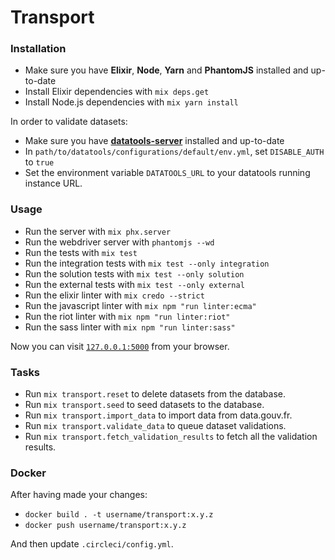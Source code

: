 # Transport

### Installation

  * Make sure you have **Elixir**, **Node**, **Yarn** and **PhantomJS** installed and up-to-date
  * Install Elixir dependencies with `mix deps.get`
  * Install Node.js dependencies with `mix yarn install`

In order to validate datasets:

  * Make sure you have [**datatools-server**](http://conveyal-data-tools.readthedocs.io/en/dev/) installed and up-to-date
  * In `path/to/datatools/configurations/default/env.yml`, set `DISABLE_AUTH` to `true`
  * Set the environment variable `DATATOOLS_URL` to your datatools running instance URL.

### Usage

  * Run the server with `mix phx.server`
  * Run the webdriver server with `phantomjs --wd`
  * Run the tests with `mix test`
  * Run the integration tests with `mix test --only integration`
  * Run the solution tests with `mix test --only solution`
  * Run the external tests with `mix test --only external`
  * Run the elixir linter with `mix credo --strict`
  * Run the javascript linter with `mix npm "run linter:ecma"`
  * Run the riot linter with `mix npm "run linter:riot"`
  * Run the sass linter with `mix npm "run linter:sass"`

Now you can visit [`127.0.0.1:5000`](http://127.0.0.1:5000) from your browser.

### Tasks

  * Run `mix transport.reset` to delete datasets from the database.
  * Run `mix transport.seed` to seed datasets to the database.
  * Run `mix transport.import_data` to import data from data.gouv.fr.
  * Run `mix transport.validate_data` to queue dataset validations.
  * Run `mix transport.fetch_validation_results` to fetch all the validation results.

### Docker

  After having made your changes:

  * `docker build . -t username/transport:x.y.z`
  * `docker push username/transport:x.y.z`

  And then update `.circleci/config.yml`.
